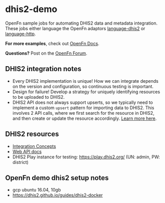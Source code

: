 # dhis2-demo
OpenFn sample jobs for automating DHIS2 data and metadata integration. These jobs either language the OpenFn adaptors [language-dhis2](https://github.com/OpenFn/language-dhis2) or [language-http](https://github.com/OpenFn/language-http). 

**For more examples**, check out [OpenFn Docs](https://docs.openfn.org/).

**Questions?** Post on the [OpenFn Forum](https://groups.google.com/forum/#!forum/openfn). 

## DHIS2 integration notes
- Every DHIS2 implementation is unique! How we can integrate depends on the version and configuration, so continuous testing is important. 
- Design for failure! Develop a strategy for uniquely identifying resources to be uploaded to DHIS2. 
- DHIS2 API does not always support upserts, so we typically need to implement a custom `upsert` pattern for importing data to DHIS2. This involves 2 API calls, where we first search for the resource in DHIS2, and then create or update the resource accordingly. [Learn more here](https://docs.google.com/presentation/d/1nC8B_S1YkTeDopGQXOqqZQ3syOtQy9bRasuQsMU-REw/edit#slide=id.p). 

## DHIS2 resources
- [Integration Concepts](https://docs.dhis2.org/master/en/implementer/html/integration.html)
- [Web API docs](https://docs.dhis2.org/2.34/en/dhis2_developer_manual/web-api.html)
- DHIS2 Play instance for testing: https://play.dhis2.org/ (UN: admin, PW: district)

## OpenFn demo dhis2 setup notes
- gcp ubuntu 16.04, 10gb
- https://dhis2.github.io/guides/dhis2-docker
